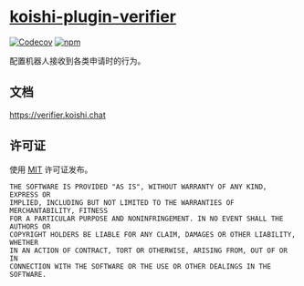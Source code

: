 # [koishi-plugin-verifier](https://verifier.koishi.chat)

[![Codecov](https://img.shields.io/codecov/c/verifier/koishijs/koishi-plugin-verifier?style=flat-square)](https://codecov.io/gh/koishijs/koishi-plugin-verifier)
[![npm](https://img.shields.io/npm/v/koishi-plugin-verifier?style=flat-square)](https://www.npmjs.com/package/koishi-plugin-verifier)

配置机器人接收到各类申请时的行为。

## 文档

<https://verifier.koishi.chat>

## 许可证

使用 [MIT](./LICENSE) 许可证发布。

```
THE SOFTWARE IS PROVIDED "AS IS", WITHOUT WARRANTY OF ANY KIND, EXPRESS OR
IMPLIED, INCLUDING BUT NOT LIMITED TO THE WARRANTIES OF MERCHANTABILITY, FITNESS
FOR A PARTICULAR PURPOSE AND NONINFRINGEMENT. IN NO EVENT SHALL THE AUTHORS OR
COPYRIGHT HOLDERS BE LIABLE FOR ANY CLAIM, DAMAGES OR OTHER LIABILITY, WHETHER
IN AN ACTION OF CONTRACT, TORT OR OTHERWISE, ARISING FROM, OUT OF OR IN
CONNECTION WITH THE SOFTWARE OR THE USE OR OTHER DEALINGS IN THE SOFTWARE.
```
